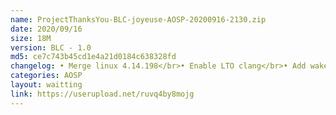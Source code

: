 ```yaml
---
name: ProjectThanksYou-BLC-joyeuse-AOSP-20200916-2130.zip
date: 2020/09/16
size: 18M
version: BLC - 1.0
md5: ce7c743b45cd1e4a21d0184c638328fd
changelog: • Merge linux 4.14.198</br>• Enable LTO clang</br>• Add wakelock blocker</br>• Support some USB adapter</br>• Fix slow motion frame drop
categories: AOSP
layout: waitting
link: https://userupload.net/ruvq4by8mojg
---
```

